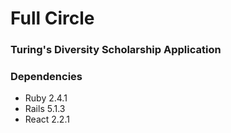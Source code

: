 # Full Circle
### Turing's Diversity Scholarship Application

### Dependencies
- Ruby 2.4.1
- Rails 5.1.3
- React 2.2.1
